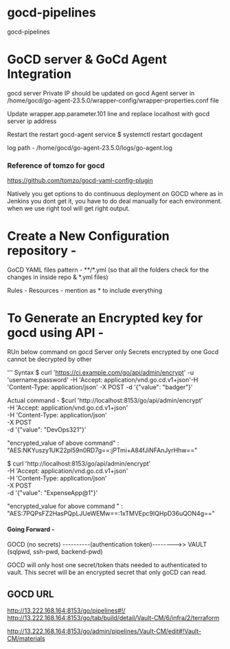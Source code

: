 # gocd-pipelines
gocd-pipelines

# GoCD server & GoCd Agent Integration

gocd server Private IP should be updated on gocd Agent server in /home/gocd/go-agent-23.5.0/wrapper-config/wrapper-properties.conf file 

Update wrapper.app.parameter.101  line and replace localhost with gocd server ip address


Restart the restart gocd-agent service
$ systemctl restart gocdagent


log path - /home/gocd/go-agent-23.5.0/logs/go-agent.log



### Reference of tomzo for gocd
https://github.com/tomzo/gocd-yaml-config-plugin


Natively you get options to do continuous deployment on GOCD where as in Jenkins you dont get it, you have to do deal manually for each environment.
when we use right tool will get right output.


# Create a New Configuration repository -
GoCD YAML files pattern - **/*.yml  (so that all the folders check for the changes in inside repo & *.yml files)

Rules - Resources - mention as * to include everything 


# To Generate an Encrypted key for gocd using API -
RUn below command on gocd Server only
Secrets encrypted by one Gocd cannot be decrypted by other 

'''
Syntax 
$ curl 'https://ci.example.com/go/api/admin/encrypt' -u 'username:password' -H 'Accept: application/vnd.go.cd.v1+json'-H 'Content-Type: application/json' -X POST -d '{"value": "badger"}'

Actual command -
$curl 'http://localhost:8153/go/api/admin/encrypt' \
  -H 'Accept: application/vnd.go.cd.v1+json' \
  -H 'Content-Type: application/json' \
  -X POST \
  -d '{"value": "DevOps321"}'


"encrypted_value of above command" : "AES:NKYuszy1UK22pl59n0RD7g==:jPTmi+A84fJiNFAnJyrHhw=="


$ curl 'http://localhost:8153/go/api/admin/encrypt' \
  -H 'Accept: application/vnd.go.cd.v1+json' \
  -H 'Content-Type: application/json' \
  -X POST \
  -d '{"value": "ExpenseApp@1"}'


"encrypted_value for above command " : "AES:7PQPsFZ2HasPQpLJUeWEMw==:1xTMVEpc9IQHpD36uQON4g=="



#### Going Forward -
GOCD (no secrets) ----------(authentication token)-------->> VAULT (sqlpwd, ssh-pwd, backend-pwd)

GOCD will only host one secret/token thats needed to authenticated to vault.
This secret will be an encrypted secret that only goCD can read.



## GOCD URL
http://13.222.168.164:8153/go/pipelines#!/
http://13.222.168.164:8153/go/tab/build/detail/Vault-CM/6/infra/2/terraform

http://13.222.168.164:8153/go/admin/pipelines/Vault-CM/edit#!Vault-CM/materials